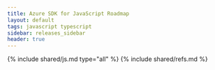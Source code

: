 ```yaml
---
title: Azure SDK for JavaScript Roadmap
layout: default
tags: javascript typescript
sidebar: releases_sidebar
header: true
---
```

{% include shared/js.md type="all" %}
{% include shared/refs.md %}